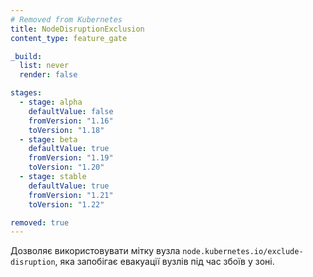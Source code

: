 ```yaml
---
# Removed from Kubernetes
title: NodeDisruptionExclusion
content_type: feature_gate

_build:
  list: never
  render: false

stages:
  - stage: alpha 
    defaultValue: false
    fromVersion: "1.16"
    toVersion: "1.18"
  - stage: beta 
    defaultValue: true
    fromVersion: "1.19"
    toVersion: "1.20"
  - stage: stable
    defaultValue: true
    fromVersion: "1.21"
    toVersion: "1.22"

removed: true
---
```

Дозволяє використовувати мітку вузла `node.kubernetes.io/exclude-disruption`, яка запобігає евакуації вузлів під час збоїв у зоні.
